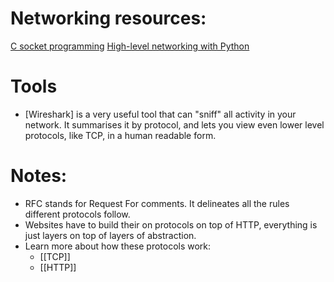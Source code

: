# Networking resources:
[C socket programming](https://beej.us/guide/bgnet/pdf/bgnet_usl_c_1.pdf)
[High-level networking with Python](https://beej.us/guide/bgnet0/pdf/bgnet0_usl_c_1.pdf)
# Tools
- [Wireshark] is a very useful tool that can "sniff" all activity in your network. It summarises it by protocol, and lets you view even lower level protocols, like TCP, in a human readable form. 
# Notes:
- RFC stands for Request For comments. It delineates all the rules different protocols follow.
- Websites have to build their on protocols on top of HTTP, everything is just layers on top of layers of abstraction.
- Learn more about how these protocols work:
    - [[TCP]]
    - [[HTTP]]
